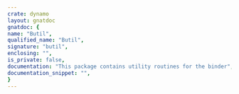 ```yaml
---
crate: dynamo
layout: gnatdoc
gnatdoc: {
name: "Butil",
qualified_name: "Butil",
signature: "butil",
enclosing: "",
is_private: false,
documentation: "This package contains utility routines for the binder",
documentation_snippet: "",
}
---
```

